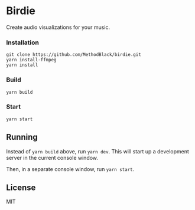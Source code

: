 # Birdie
Create audio visualizations for your music.

### Installation

```
git clone https://github.com/MethodBlack/birdie.git
yarn install-ffmpeg
yarn install
```

### Build

```
yarn build
```

### Start

```
yarn start
```

## Running

Instead of `yarn build` above, run `yarn dev`. This will start up a development server
in the current console window.

Then, in a separate console window, run `yarn start`.

## License

MIT